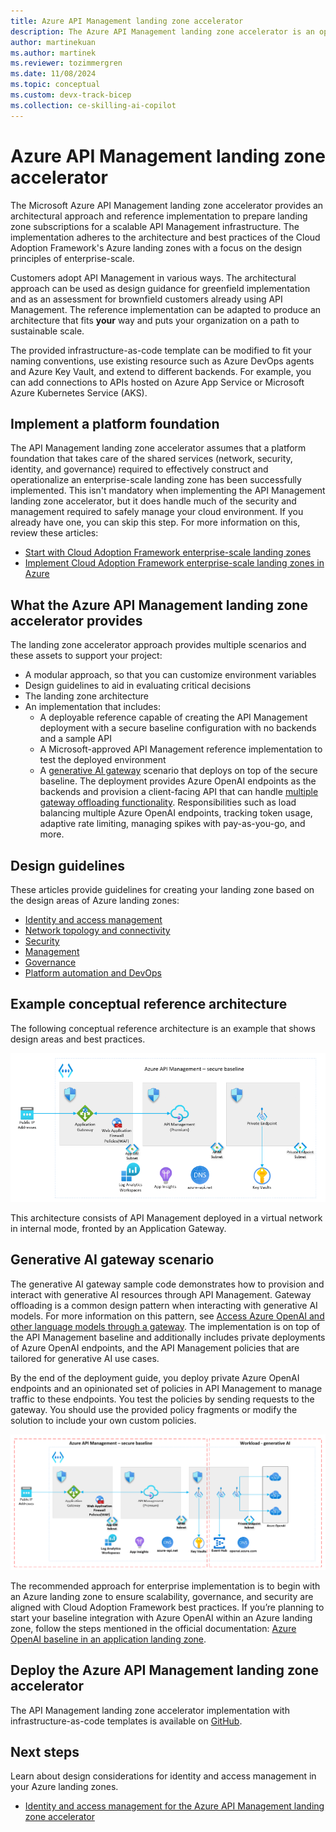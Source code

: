 ```yaml
---
title: Azure API Management landing zone accelerator
description: The Azure API Management landing zone accelerator is an open-source collection of Bicep templates to deploy an environment capable of hosting API Management.
author: martinekuan
ms.author: martinek
ms.reviewer: tozimmergren
ms.date: 11/08/2024
ms.topic: conceptual
ms.custom: devx-track-bicep
ms.collection: ce-skilling-ai-copilot
---
```


# Azure API Management landing zone accelerator

The Microsoft Azure API Management landing zone accelerator provides an architectural approach and reference implementation to prepare landing zone subscriptions for a scalable API Management infrastructure. The implementation adheres to the architecture and best practices of the Cloud Adoption Framework's Azure landing zones with a focus on the design principles of enterprise-scale.

Customers adopt API Management in various ways. The architectural approach can be used as design guidance for greenfield implementation and as an assessment for brownfield customers already using API Management. The reference implementation can be adapted to produce an architecture that fits **your** way and puts your organization on a path to sustainable scale.

The provided infrastructure-as-code template can be modified to fit your naming conventions, use existing resource such as Azure DevOps agents and Azure Key Vault, and extend to different backends. For example, you can add connections to APIs hosted on Azure App Service or Microsoft Azure Kubernetes Service (AKS).

## Implement a platform foundation

The API Management landing zone accelerator assumes that a platform foundation that takes care of the shared services (network, security, identity, and governance) required to effectively construct and operationalize an enterprise-scale landing zone has been successfully implemented. This isn't mandatory when implementing the API Management landing zone accelerator, but it does handle much of the security and management required to safely manage your cloud environment. If you already have one, you can skip this step. For more information on this, review these articles:

- [Start with Cloud Adoption Framework enterprise-scale landing zones](../../../ready/enterprise-scale/index.md)
- [Implement Cloud Adoption Framework enterprise-scale landing zones in Azure](../../../ready/enterprise-scale/implementation.md)

## What the Azure API Management landing zone accelerator provides

The landing zone accelerator approach provides multiple scenarios and these assets to support your project:

- A modular approach, so that you can customize environment variables
- Design guidelines to aid in evaluating critical decisions
- The landing zone architecture
- An implementation that includes:
  - A deployable reference capable of creating the API Management deployment with a secure baseline configuration with no backends and a sample API
  - A Microsoft-approved API Management reference implementation to test the deployed environment
  - A [generative AI gateway](/azure/architecture/ai-ml/guide/azure-openai-gateway-guide) scenario that deploys on top of the secure baseline. The deployment provides Azure OpenAI endpoints as the backends and provision a client-facing API that can handle [multiple gateway offloading functionality](https://github.com/Azure/apim-landing-zone-accelerator/blob/main/scenarios/workload-genai/README.md#scenarios-handled-by-this-accelerator). Responsibilities such as load balancing multiple Azure OpenAI endpoints, tracking token usage, adaptive rate limiting, managing spikes with pay-as-you-go, and more.

## Design guidelines

These articles provide guidelines for creating your landing zone based on the design areas of Azure landing zones:

- [Identity and access management](./identity-and-access-management.md)
- [Network topology and connectivity](./network-topology-and-connectivity.md)
- [Security](./security.md)
- [Management](./management.md)
- [Governance](./governance.md)
- [Platform automation and DevOps](./platform-automation-and-devops.md)

## Example conceptual reference architecture

The following conceptual reference architecture is an example that shows design areas and best practices.

[![Diagram that shows Azure A P I Management landing zone accelerator architecture.](./media/landing-zone-accelerator/api-management-secure-baseline.png)](./media/landing-zone-accelerator/api-management-secure-baseline.png#lightbox)

This architecture consists of API Management deployed in a virtual network in internal mode, fronted by an Application Gateway.

## Generative AI gateway scenario

The generative AI gateway sample code demonstrates how to provision and interact with generative AI resources through API Management. Gateway offloading is a common design pattern when interacting with generative AI models. For more information on this pattern, see [Access Azure OpenAI and other language models through a gateway](/azure/architecture/ai-ml/guide/azure-openai-gateway-guide). The implementation is on top of the API Management baseline and additionally includes private deployments of Azure OpenAI endpoints, and the API Management policies that are tailored for generative AI use cases.

By the end of the deployment guide, you deploy private Azure OpenAI endpoints and an opinionated set of policies in API Management to manage traffic to these endpoints. You test the policies by sending requests to the gateway. You should use the provided policy fragments or modify the solution to include your own custom policies.

[![Diagram that shows generative A I resources governance through Azure A P I Management.](./media/landing-zone-accelerator/api-management-workload-ai.png)](./media/landing-zone-accelerator/api-management-workload-ai.png#lightbox)

The recommended approach for enterprise implementation is to begin with an Azure landing zone to ensure scalability, governance, and security are aligned with Cloud Adoption Framework best practices. If you’re planning to start your baseline integration with Azure OpenAI within an Azure landing zone, follow the steps mentioned in the official documentation: [Azure OpenAI baseline in an application landing zone](/azure/architecture/ai-ml/architecture/azure-openai-baseline-landing-zone).

## Deploy the Azure API Management landing zone accelerator

The API Management landing zone accelerator implementation with infrastructure-as-code templates is available on [GitHub](https://github.com/Azure/apim-landing-zone-accelerator).

## Next steps

Learn about design considerations for identity and access management in your Azure landing zones.

- [Identity and access management for the Azure API Management landing zone accelerator](./identity-and-access-management.md)
